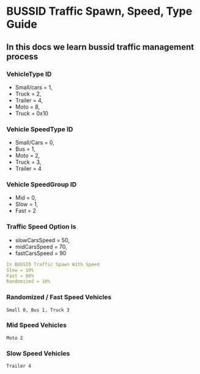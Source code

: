 # BUSSID Traffic Spawn, Speed, Type Guide

## In this docs we learn bussid traffic management process


### VehicleType ID
- Small/cars = 1,
- Truck = 2,
- Trailer = 4,
- Moto = 8,
- Truck = 0x10

### Vehicle SpeedType ID
- Small/Cars = 0,
- Bus = 1,
- Moto = 2,
- Truck = 3,
- Trailer = 4

### Vehicle SpeedGroup ID
- Mid = 0,
- Slow = 1,
- Fast = 2


### Traffic Speed Option Is
- slowCarsSpeed = 50,
- midCarsSpeed = 70,
- fastCarsSpeed = 90

``` YAML
In BUSSID Traffic Spawn With Speed
Slow = 10%
Fast = 80%
Randomized = 10%
```

### Randomized /  Fast Speed Vehicles
	Small 0, Bus 1, Truck 3

### Mid Speed Vehicles
	Moto 2

### Slow Speed Vehicles
	Trailer 4
